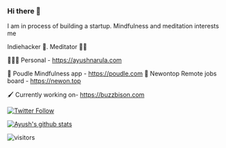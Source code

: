 ### Hi there 👋


I am in process of building a startup. Mindfulness and meditation interests me

Indiehacker 🦄. Meditator 🧘🏻

🧑🏻‍💻 Personal - https://ayushnarula.com

🚀 Poudle Mindfulness app - https://poudle.com
🚀 Newontop Remote jobs board - https://newon.top

🖌️ Currently working on- https://buzzbison.com


[![Twitter Follow][twitter-image]](https://twitter.com/developeron29)

[![Ayush's github stats](https://github-readme-stats.vercel.app/api?username=developeron29)](https://github.com/anuraghazra/github-readme-stats)

![visitors](https://visitor-badge.glitch.me/badge?page_id=developeron29.count_visitors)

[twitter-image]: https://img.shields.io/twitter/follow/developeron29?style=social
